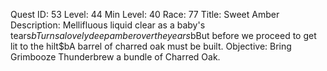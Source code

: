 Quest ID: 53
Level: 44
Min Level: 40
Race: 77
Title: Sweet Amber
Description: Mellifluous liquid clear as a baby's tears$bTurns a lovely deep amber over the years$bBut before we proceed to get lit to the hilt$bA barrel of charred oak must be built.
Objective: Bring Grimbooze Thunderbrew a bundle of Charred Oak.
